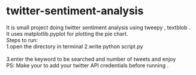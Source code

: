 # twitter-sentiment-analysis<br>
It is small project doing twitter sentiment analysis using tweepy , textblob .<br> It uses matplotlib.pyplot for plotting the pie chart.<br> 
Steps to run:  
1.open the directory in terminal
2.write python script.py<br>  
3.enter the keyword to be searched and number of tweets and enjoy<br> 
PS: Make your to add your twitter API credentials before running .
